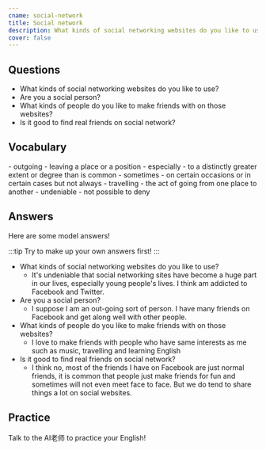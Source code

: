 ```yaml
---
cname: social-network
title: Social network
description: What kinds of social networking websites do you like to use?
cover: false
---
```

<banner></banner>

## Questions

- What kinds of social networking websites do you like to use?
- Are you a social person?
- What kinds of people do you like to make friends with on those websites?
- Is it good to find real friends on social network?

## Vocabulary

<vocab-list>
- outgoing
  - leaving a place or a position
- especially
  - to a distinctly greater extent or degree than is common
- sometimes
  - on certain occasions or in certain cases but not always
- travelling
  - the act of going from one place to another
- undeniable
  - not possible to deny  

<!-- blank -->

</vocab-list>

## Answers
Here are some model answers!

:::tip
Try to make up your own answers first!
:::

- What kinds of social networking websites do you like to use?
  - It&#39;s undeniable that social networking sites have become a huge part in our lives, especially young people&#39;s lives. I think am addicted to Facebook and Twitter.
- Are you a social person?
  - I suppose I am an out-going sort of person. I have many friends on Facebook and get along well with other people.
- What kinds of people do you like to make friends with on those websites?
  - I love to make friends with people who have same interests as me such as music, travelling and learning English
- Is it good to find real friends on social network?
  - I think no, most of the friends I have on Facebook are just normal friends, it is common that people just make friends for fun and sometimes will not even meet face to face. But we do tend to share things a lot on social websites.

## Practice
Talk to the AI老师 to practice your English!
<qrfooter></qrfooter>
